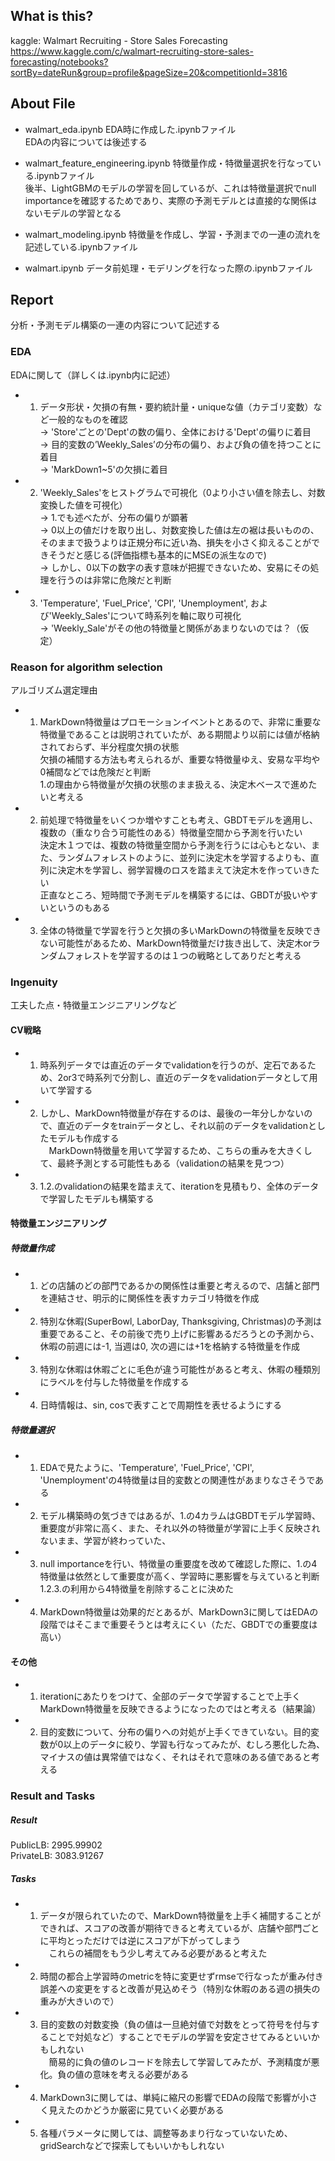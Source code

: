 ## What is this?
kaggle: Walmart Recruiting - Store Sales Forecasting
https://www.kaggle.com/c/walmart-recruiting-store-sales-forecasting/notebooks?sortBy=dateRun&group=profile&pageSize=20&competitionId=3816


## About File
- walmart_eda.ipynb
EDA時に作成した.ipynbファイル<br>
EDAの内容については後述する<br>

- walmart_feature_engineering.ipynb
特徴量作成・特徴量選択を行なっている.ipynbファイル<br>
後半、LightGBMのモデルの学習を回しているが、これは特徴量選択でnull importanceを確認するためであり、実際の予測モデルとは直接的な関係はないモデルの学習となる<br>

- walmart_modeling.ipynb
特徴量を作成し、学習・予測までの一連の流れを記述している.ipynbファイル

- walmart.ipynb
データ前処理・モデリングを行なった際の.ipynbファイル<br>

<!-- - walmartディレクトリ
データ前処理・モデリングの内容を.pyファイルで記述<br>
基本的にはwalmart.ipynbと処理内容は同じである<br>
`python run.py`で実行できる<br> -->


## Report
分析・予測モデル構築の一連の内容について記述する<br>
### EDA
EDAに関して（詳しくは.ipynb内に記述）<br>
- 1. データ形状・欠損の有無・要約統計量・uniqueな値（カテゴリ変数）など一般的なものを確認<br>
    → 'Store'ごとの'Dept'の数の偏り、全体における'Dept'の偏りに着目<br>
    → 目的変数の’Weekly_Sales’の分布の偏り、および負の値を持つことに着目<br>
    → 'MarkDown1~5'の欠損に着目<br>
- 2. 'Weekly_Sales'をヒストグラムで可視化（0より小さい値を除去し、対数変換した値を可視化）<br>
    → 1.でも述べたが、分布の偏りが顕著<br>
    → 0以上の値だけを取り出し、対数変換した値は左の裾は長いものの、そのままで扱うよりは正規分布に近い為、損失を小さく抑えることができそうだと感じる(評価指標も基本的にMSEの派生なので)<br>
        → しかし、0以下の数字の表す意味が把握できないため、安易にその処理を行うのは非常に危険だと判断<br>
- 3. 'Temperature', 'Fuel_Price', 'CPI', 'Unemployment', および'Weekly_Sales'について時系列を軸に取り可視化<br>
    → 'Weekly_Sale'がその他の特徴量と関係があまりないのでは？（仮定）<br>

### Reason for algorithm selection
アルゴリズム選定理由<br>
- 1. MarkDown特徴量はプロモーションイベントとあるので、非常に重要な特徴量であることは説明されていたが、ある期間より以前には値が格納されておらず、半分程度欠損の状態<br>
     欠損の補間する方法も考えられるが、重要な特徴量ゆえ、安易な平均や0補間などでは危険だと判断<br>
1.の理由から特徴量が欠損の状態のまま扱える、決定木ベースで進めたいと考える<br>
- 2. 前処理で特徴量をいくつか増やすことも考え、GBDTモデルを適用し、複数の（重なり合う可能性のある）特徴量空間から予測を行いたい<br>
決定木１つでは、複数の特徴量空間から予測を行うには心もとない、また、ランダムフォレストのように、並列に決定木を学習するよりも、直列に決定木を学習し、弱学習機のロスを踏まえて決定木を作っていきたい<br>
正直なところ、短時間で予測モデルを構築するには、GBDTが扱いやすいというのもある<br>
- 3. 全体の特徴量で学習を行うと欠損の多いMarkDownの特徴量を反映できない可能性があるため、MarkDown特徴量だけ抜き出して、決定木orランダムフォレストを学習するのは１つの戦略としてありだと考える<br>

### Ingenuity
工夫した点・特徴量エンジニアリングなど<br>
#### CV戦略
- 1. 時系列データでは直近のデータでvalidationを行うのが、定石であるため、2or3で時系列で分割し、直近のデータをvalidationデータとして用いて学習する<br>
- 2. しかし、MarkDown特徴量が存在するのは、最後の一年分しかないので、直近のデータをtrainデータとし、それ以前のデータをvalidationとしたモデルも作成する<br>
    　MarkDown特徴量を用いて学習するため、こちらの重みを大きくして、最終予測とする可能性もある（validationの結果を見つつ）<br>
- 3. 1.2.のvalidationの結果を踏まえて、iterationを見積もり、全体のデータで学習したモデルも構築する<br>

#### 特徴量エンジニアリング
##### 特徴量作成
- 1. どの店舗のどの部門であるかの関係性は重要と考えるので、店舗と部門を連結させ、明示的に関係性を表すカテゴリ特徴を作成<br>
- 2. 特別な休暇(SuperBowl, LaborDay, Thanksgiving, Christmas)の予測は重要であること、その前後で売り上げに影響あるだろうとの予測から、休暇の前週には-1, 当週は0, 次の週には+1を格納する特徴量を作成<br>
- 3. 特別な休暇は休暇ごとに毛色が違う可能性があると考え、休暇の種類別にラベルを付与した特徴量を作成する<br>
- 4. 日時情報は、sin, cosで表すことで周期性を表せるようにする<br>

##### 特徴量選択
- 1. EDAで見たように、'Temperature', 'Fuel_Price', 'CPI', 'Unemployment'の4特徴量は目的変数との関連性があまりなさそうである<br>
- 2. モデル構築時の気づきではあるが、1.の4カラムはGBDTモデル学習時、重要度が非常に高く、また、それ以外の特徴量が学習に上手く反映されないまま、学習が終わっていた、<br>
- 3. null importanceを行い、特徴量の重要度を改めて確認した際に、1.の4特徴量は依然として重要度が高く、学習時に悪影響を与えていると判断<br>
1.2.3.の利用から4特徴量を削除することに決めた<br>
- 4. MarkDown特徴量は効果的だとあるが、MarkDown3に関してはEDAの段階ではそこまで重要そうとは考えにくい（ただ、GBDTでの重要度は高い）<br>

#### その他
- 1. iterationにあたりをつけて、全部のデータで学習することで上手くMarkDown特徴量を反映できるようになったのではと考える（結果論）<br>
- 2. 目的変数について、分布の偏りへの対処が上手くできていない。目的変数が0以上のデータに絞り、学習も行なってみたが、むしろ悪化した為、マイナスの値は異常値ではなく、それはそれで意味のある値であると考える<br>
### Result and Tasks
##### Result
PublicLB: 2995.99902<br>
PrivateLB: 3083.91267<br>

##### Tasks
- 1. データが限られていたので、MarkDown特徴量を上手く補間することができれば、スコアの改善が期待できると考えているが、店舗や部門ごとに平均とっただけでは逆にスコアが下がってしまう<br>
    　これらの補間をもう少し考えてみる必要があると考えた<br>
- 2. 時間の都合上学習時のmetricを特に変更せずrmseで行なったが重み付き誤差への変更をすると改善が見込めそう（特別な休暇のある週の損失の重みが大きいので）<br>
- 3. 目的変数の対数変換（負の値は一旦絶対値で対数をとって符号を付与することで対処など）することでモデルの学習を安定させてみるといいかもしれない<br>
    　簡易的に負の値のレコードを除去して学習してみたが、予測精度が悪化。負の値の意味を考える必要がある<br>
- 4. MarkDown3に関しては、単純に縮尺の影響でEDAの段階で影響が小さく見えたのかどうか厳密に見ていく必要がある<br>
- 5. 各種パラメータに関しては、調整等あまり行なっていないため、gridSearchなどで探索してもいいかもしれない<br>
